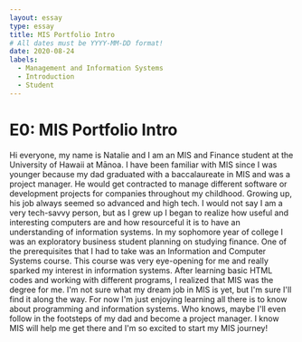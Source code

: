 ```yaml
---
layout: essay
type: essay
title: MIS Portfolio Intro
# All dates must be YYYY-MM-DD format!
date: 2020-08-24
labels:
  - Management and Information Systems
  - Introduction
  - Student
---
```

# E0: MIS Portfolio Intro

Hi everyone, my name is Natalie and I am an MIS and Finance student at the University of Hawaii at Mānoa. I have been familiar with MIS since I was younger because my dad graduated with a baccalaureate in MIS and was a project manager. He would get contracted to manage different software or development projects for companies throughout my childhood. Growing up, his job always seemed so advanced and high tech. I would not say I am a very tech-savvy person, but as I grew up I began to realize how useful and interesting computers are and how resourceful it is to have an understanding of information systems. In my sophomore year of college I was an exploratory business student planning on studying finance. One of the prerequisites that I had to take was an Information and Computer Systems course. This course was very eye-opening for me and really sparked my interest in information systems. After learning basic HTML codes and working with different programs, I realized that MIS was the degree for me. I'm not sure what my dream job in MIS is yet, but I'm sure I'll find it along the way. For now I'm just enjoying learning all there is to know about programming and information systems. Who knows, maybe I'll even follow in the footsteps of my dad and become a project manager. I know MIS will help me get there and I'm so excited to start my MIS journey!

